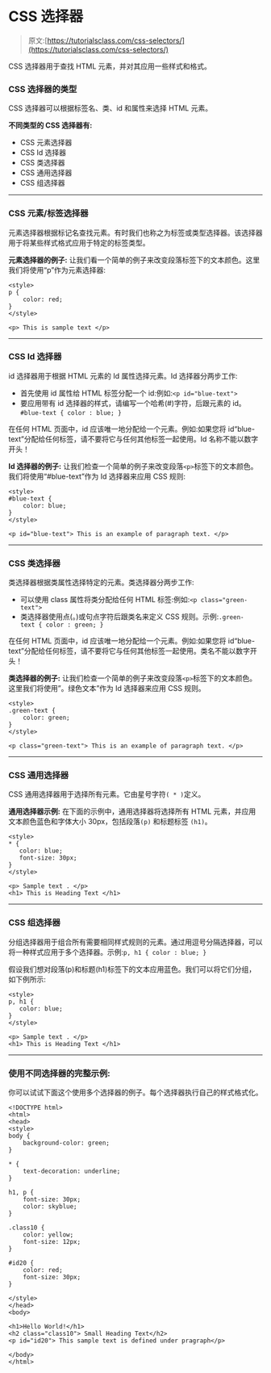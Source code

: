 # CSS 选择器

> 原文:[https://tutorialsclass.com/css-selectors/](https://tutorialsclass.com/css-selectors/)

CSS 选择器用于查找 HTML 元素，并对其应用一些样式和格式。

### CSS 选择器的类型

CSS 选择器可以根据标签名、类、id 和属性来选择 HTML 元素。

**不同类型的 CSS 选择器有:**

*   CSS 元素选择器
*   CSS Id 选择器
*   CSS 类选择器
*   CSS 通用选择器
*   CSS 组选择器

* * *

### CSS 元素/标签选择器

元素选择器根据标记名查找元素。有时我们也称之为标签或类型选择器。该选择器用于将某些样式格式应用于特定的标签类型。

**元素选择器的例子:**
让我们看一个简单的例子来改变段落标签下的文本颜色。这里我们将使用“p”作为元素选择器:

```
<style>
p {
    color: red;
}
</style>

<p> This is sample text </p>
```

* * *

### CSS Id 选择器

id 选择器用于根据 HTML 元素的 Id 属性选择元素。Id 选择器分两步工作:

*   首先使用 id 属性给 HTML 标签分配一个 id:例如:`<p id="blue-text">`
*   要应用带有 id 选择器的样式，请编写一个哈希(#)字符，后跟元素的 id。`#blue-text { color : blue; }`

在任何 HTML 页面中，id 应该唯一地分配给一个元素。例如:如果您将 id“blue-text”分配给任何标签，请不要将它与任何其他标签一起使用。Id 名称不能以数字开头！

**Id 选择器的例子:**
让我们检查一个简单的例子来改变段落`<p>`标签下的文本颜色。我们将使用“#blue-text”作为 Id 选择器来应用 CSS 规则:

```
<style>
#blue-text {
    color: blue;
}
</style>

<p id="blue-text"> This is an example of paragraph text. </p>
```

* * *

### CSS 类选择器

类选择器根据类属性选择特定的元素。类选择器分两步工作:

*   可以使用 class 属性将类分配给任何 HTML 标签:例如:`<p class="green-text">`
*   类选择器使用点(。)或句点字符后跟类名来定义 CSS 规则。示例:`.green-text { color : green; }`

在任何 HTML 页面中，id 应该唯一地分配给一个元素。例如:如果您将 id“blue-text”分配给任何标签，请不要将它与任何其他标签一起使用。类名不能以数字开头！

**类选择器的例子:**
让我们检查一个简单的例子来改变段落`<p>`标签下的文本颜色。这里我们将使用”。绿色文本”作为 Id 选择器来应用 CSS 规则。

```
<style>
.green-text {
    color: green;
}
</style>

<p class="green-text"> This is an example of paragraph text. </p>
```

* * *

### CSS 通用选择器

CSS 通用选择器用于选择所有元素。它由星号字符`( * )`定义。

**通用选择器示例:**
在下面的示例中，通用选择器将选择所有 HTML 元素，并应用文本颜色蓝色和字体大小 30px，包括段落`(p)` 和标题标签 `(h1)`。

```
<style>
* {
   color: blue;
   font-size: 30px;
}
</style>

<p> Sample text . </p>
<h1> This is Heading Text </h1>
```

* * *

### CSS 组选择器

分组选择器用于组合所有需要相同样式规则的元素。通过用逗号分隔选择器，可以将一种样式应用于多个选择器。示例:`p, h1 { color : blue; }`

假设我们想对段落(p)和标题(h1)标签下的文本应用蓝色。我们可以将它们分组，如下例所示:

```
<style>
p, h1 {
   color: blue;
}
</style>

<p> Sample text . </p>
<h1> This is Heading Text </h1>
```

* * *

### 使用不同选择器的完整示例:

你可以试试下面这个使用多个选择器的例子。每个选择器执行自己的样式格式化。

```
<!DOCTYPE html>
<html>
<head>
<style>
body {
    background-color: green;
}

* { 
    text-decoration: underline;
}

h1, p {
    font-size: 30px;
    color: skyblue;
}

.class10 {
    color: yellow;
    font-size: 12px;
}

#id20 {
    color: red;
    font-size: 30px;
}

</style>
</head>
<body>

<h1>Hello World!</h1>
<h2 class="class10"> Small Heading Text</h2>
<p id="id20"> This sample text is defined under pragraph</p>

</body>
</html>
```